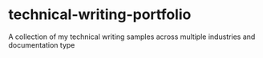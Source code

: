 # technical-writing-portfolio
A collection of my technical writing samples across multiple industries and documentation type
